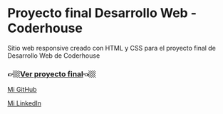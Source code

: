 # Proyecto final Desarrollo Web - Coderhouse
Sitio web responsive creado con HTML y CSS para el proyecto final de Desarrollo Web de Coderhouse

### 👉🏼[Ver proyecto final](https://proyecto-final-dw-coder.netlify.app/)👈🏼

[Mi GitHub](https://github.com/franRappazzini)

[Mi LinkedIn](https://www.linkedin.com/in/franciscorappazzini/)
